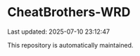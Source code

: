 # CheatBrothers-WRD

Last updated: 2025-07-10 23:12:47

This repository is automatically maintained.
